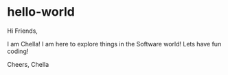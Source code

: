 # hello-world
Hi Friends,

I am Chella! I am here to explore things in the Software world! Lets have fun coding!

Cheers,
Chella
